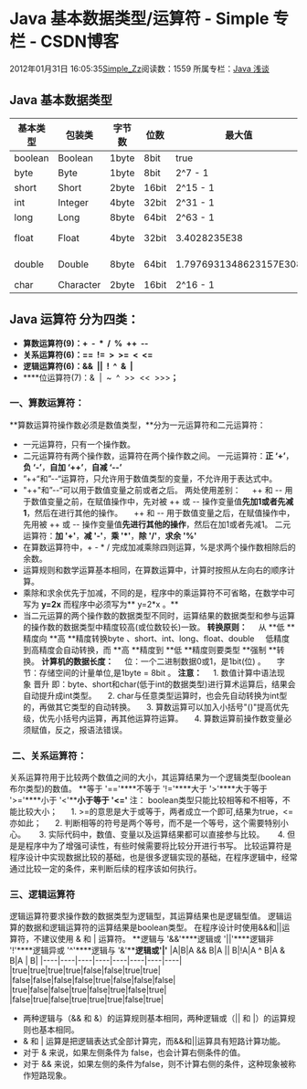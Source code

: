 # Java 基本数据类型/运算符 - Simple 专栏 - CSDN博客
2012年01月31日 16:05:35[Simple_Zz](https://me.csdn.net/love284969214)阅读数：1559
所属专栏：[Java 浅谈](https://blog.csdn.net/column/details/27397.html)
## Java 基本数据类型
|基本类型|包装类|字节数|位数|最大值|最小值|
|----|----|----|----|----|----|
|boolean|Boolean|1byte|8bit|true|fasle|
|byte|Byte|1byte|8bit|2^7 - 1|-2^7|
|short|Short|2byte|16bit|2^15 - 1|-2^15|
|int|Integer|4byte|32bit|2^31 - 1|-2^31|
|long|Long|8byte|64bit|2^63 - 1|-2^63|
|float|Float|4byte|32bit|3.4028235E38|1.4E - 45|
|double|Double|8byte|64bit|1.7976931348623157E308|4.9E - 324|
|char|Character|2byte|16bit|2^16 - 1|0|
## Java 运算符 分为四类：
- **算数运算符(9)：+  -  *  /  %  ++  --**
- **关系运算符(6)：==  !=  >  >=  <  <=**
- **逻辑运算符(6)：&&  ||  !  ^  &  |**
- ****位运算符(7)：&  |  ~  ^  >>  <<  >>>**；**
### **一、**算数运算符**：**
**算数运算符操作数必须是数值类型，**分为一元运算符和二元运算符：
- 一元运算符，只有一个操作数。
- 二元运算符有两个操作数，运算符在两个操作数之间。
一元运算符：**正 ‘+’**，**负 ‘-’**，**自加 ‘++’**，**自减 ‘--’**
- ”++“和”--“运算符，只允许用于数值类型的变量，不允许用于表达式中。
- "++"和”--“可以用于数值变量之前或者之后。
两处使用差别：
    ++ 和 -- 用于数值变量之前，在赋值操作中，先对被 ++ 或 -- 操作变量值**先加1或者先减1**，然后在进行其他的操作。
    ++ 和 -- 用于数值变量之后，在赋值操作中，先用被 ++ 或 -- 操作变量值**先进行其他的操作**，然后在加1或者先减1。
二元运算符：**加 '+'**，**减 '-'**，**乘 '*'**，**除 '/'**，**求余 '%'**
- 在算数运算符中，+ - * / 完成加减乘除四则运算，%是求两个操作数相除后的余数。
- 运算规则和数学运算基本相同，在算数运算中，计算时按照从左向右的顺序计算。
- 乘除和求余优先于加减，不同的是，程序中的乘运算符不可省略，在数学中可写为 **y=2x** 而程序中必须写为** y=2*x 。**
- 当二元运算的两个操作数的数据类型不同时，运算结果的数据类型和参与运算的操作数的数据类型中精度较高(或位数较长)一致。
**转换原则：**
    从 **低 **精度向 **高 **精度转换byte 、short、int、long、float、double
    低精度到高精度会自动转换，而 **高 **精度到 **低 **精度则要类型 **强制 **转换。
**计算机的数据长度：**
    位：一个二进制数据0或1，是1bit(位) 。
    字节：存储空间的计量单位,是1byte = 8bit 。
**注意：**
    1. 数值计算中语法现象 晋升 即：byte、short和char(低于int的数据类型)进行算术运算后，结果会自动提升成int类型。
    2. char与任意类型运算时，也会先自动转换为int型的，再做其它类型的自动转换。
    3. 算数运算可以加入小括号"()"提高优先级，优先小括号内运算，再其他运算符运算。
    4. 算数运算前操作数变量必须赋值，反之，报语法错误。
###  二、**关系运算符**：
关系运算符用于比较两个数值之间的大小，其运算结果为一个逻辑类型(boolean布尔类型)的数值。
**等于 '=='****不等于 '!='****大于 '>'****大于等于 '>='****小于 '<'****小于等于 '<='**
注： boolean类型只能比较相等和不相等，不能比较大小；
     1. >=的意思是大于或等于，两者成立一个即可,结果为true，<=亦如此；
     2. 判断相等的符号是两个等号，而不是一个等号，这个需要特别小心。
     3. 实际代码中，数值、变量以及运算结果都可以直接参与比较。
     4. 但是是程序中为了增强可读性，有些时候需要将比较分开进行书写。
比较运算符是程序设计中实现数据比较的基础，也是很多逻辑实现的基础，在程序逻辑中，经常通过比较一定的条件，来判断后续的程序该如何执行。
### 三、**逻辑运算符**
逻辑运算符要求操作数的数据类型为逻辑型，其运算结果也是逻辑型值。
逻辑运算的数据和逻辑运算符的运算结果是boolean类型。
在程序设计时使用&&和||运算符，不建议使用 & 和 | 运算符。
**逻辑与 '&&'****逻辑或 '||'****逻辑非 '!'****逻辑异或 '^'****逻辑与 '&'****逻辑或'|'**
|A|B|A && B|A || B|!A|A ^ B|A & B|A | B|
|----|----|----|----|----|----|----|----|
|true|true|true|true|false|false|true|true|
|false|false|false|false|true|false|false|false|
|true|false|false|true|false|true|false|true|
|false|true|false|true|true|true|false|true|
- 两种逻辑与（&& 和 &）的运算规则基本相同，两种逻辑或（|| 和 |）的运算规则也基本相同。
- & 和 | 运算是把逻辑表达式全部计算完，而&&和||运算具有短路计算功能。
- 对于 & 来说，如果左侧条件为 false，也会计算右侧条件的值。
- 对于 && 来说，如果左侧的条件为false，则不计算右侧的条件，这种现象被称作短路现象。
